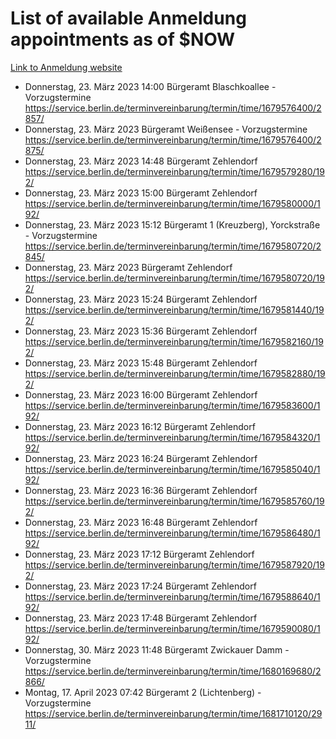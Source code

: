 # List of available Anmeldung appointments as of $NOW
[Link to Anmeldung website](https://service.berlin.de/terminvereinbarung/termin/tag.php?termin=1&anliegen[]=120686&dienstleisterlist=122210,122217,327316,122219,327312,122227,327314,122231,327346,122243,327348,122254,122252,329742,122260,329745,122262,329748,122271,327278,122273,327274,122277,327276,330436,122280,327294,122282,327290,122284,327292,122291,327270,122285,327266,122286,327264,122296,327268,150230,329760,122297,327286,122294,327284,122312,329763,122314,329775,122304,327330,122311,327334,122309,327332,317869,122281,327352,122279,329772,122283,122276,327324,122274,327326,122267,329766,122246,327318,122251,327320,122257,327322,122208,327298,122226,327300&herkunft=http%3A%2F%2Fservice.berlin.de%2Fdienstleistung%2F120686%2F)
- Donnerstag, 23. März 2023 14:00 Bürgeramt Blaschkoallee - Vorzugstermine https://service.berlin.de/terminvereinbarung/termin/time/1679576400/2857/
- Donnerstag, 23. März 2023  Bürgeramt Weißensee - Vorzugstermine https://service.berlin.de/terminvereinbarung/termin/time/1679576400/2875/
- Donnerstag, 23. März 2023 14:48 Bürgeramt Zehlendorf https://service.berlin.de/terminvereinbarung/termin/time/1679579280/192/
- Donnerstag, 23. März 2023 15:00 Bürgeramt Zehlendorf https://service.berlin.de/terminvereinbarung/termin/time/1679580000/192/
- Donnerstag, 23. März 2023 15:12 Bürgeramt 1 (Kreuzberg), Yorckstraße - Vorzugstermine https://service.berlin.de/terminvereinbarung/termin/time/1679580720/2845/
- Donnerstag, 23. März 2023  Bürgeramt Zehlendorf https://service.berlin.de/terminvereinbarung/termin/time/1679580720/192/
- Donnerstag, 23. März 2023 15:24 Bürgeramt Zehlendorf https://service.berlin.de/terminvereinbarung/termin/time/1679581440/192/
- Donnerstag, 23. März 2023 15:36 Bürgeramt Zehlendorf https://service.berlin.de/terminvereinbarung/termin/time/1679582160/192/
- Donnerstag, 23. März 2023 15:48 Bürgeramt Zehlendorf https://service.berlin.de/terminvereinbarung/termin/time/1679582880/192/
- Donnerstag, 23. März 2023 16:00 Bürgeramt Zehlendorf https://service.berlin.de/terminvereinbarung/termin/time/1679583600/192/
- Donnerstag, 23. März 2023 16:12 Bürgeramt Zehlendorf https://service.berlin.de/terminvereinbarung/termin/time/1679584320/192/
- Donnerstag, 23. März 2023 16:24 Bürgeramt Zehlendorf https://service.berlin.de/terminvereinbarung/termin/time/1679585040/192/
- Donnerstag, 23. März 2023 16:36 Bürgeramt Zehlendorf https://service.berlin.de/terminvereinbarung/termin/time/1679585760/192/
- Donnerstag, 23. März 2023 16:48 Bürgeramt Zehlendorf https://service.berlin.de/terminvereinbarung/termin/time/1679586480/192/
- Donnerstag, 23. März 2023 17:12 Bürgeramt Zehlendorf https://service.berlin.de/terminvereinbarung/termin/time/1679587920/192/
- Donnerstag, 23. März 2023 17:24 Bürgeramt Zehlendorf https://service.berlin.de/terminvereinbarung/termin/time/1679588640/192/
- Donnerstag, 23. März 2023 17:48 Bürgeramt Zehlendorf https://service.berlin.de/terminvereinbarung/termin/time/1679590080/192/
- Donnerstag, 30. März 2023 11:48 Bürgeramt Zwickauer Damm - Vorzugstermine https://service.berlin.de/terminvereinbarung/termin/time/1680169680/2866/
- Montag, 17. April 2023 07:42 Bürgeramt 2 (Lichtenberg) - Vorzugstermine https://service.berlin.de/terminvereinbarung/termin/time/1681710120/2911/
